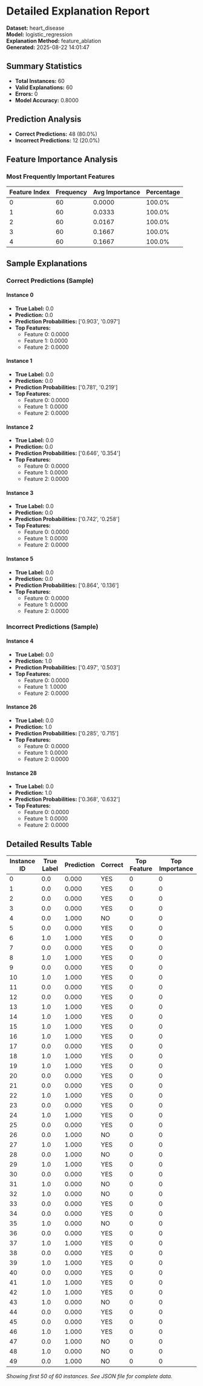 # Detailed Explanation Report

**Dataset:** heart_disease  
**Model:** logistic_regression  
**Explanation Method:** feature_ablation  
**Generated:** 2025-08-22 14:01:47  

## Summary Statistics

- **Total Instances:** 60
- **Valid Explanations:** 60
- **Errors:** 0
- **Model Accuracy:** 0.8000

## Prediction Analysis

- **Correct Predictions:** 48 (80.0%)
- **Incorrect Predictions:** 12 (20.0%)

## Feature Importance Analysis

### Most Frequently Important Features

| Feature Index | Frequency | Avg Importance | Percentage |
|---------------|-----------|----------------|------------|
| 0 | 60 | 0.0000 | 100.0% |
| 1 | 60 | 0.0333 | 100.0% |
| 2 | 60 | 0.0167 | 100.0% |
| 3 | 60 | 0.1667 | 100.0% |
| 4 | 60 | 0.1667 | 100.0% |

## Sample Explanations

### Correct Predictions (Sample)

#### Instance 0

- **True Label:** 0.0
- **Prediction:** 0.0
- **Prediction Probabilities:** ['0.903', '0.097']
- **Top Features:**
  - Feature 0: 0.0000
  - Feature 1: 0.0000
  - Feature 2: 0.0000

#### Instance 1

- **True Label:** 0.0
- **Prediction:** 0.0
- **Prediction Probabilities:** ['0.781', '0.219']
- **Top Features:**
  - Feature 0: 0.0000
  - Feature 1: 0.0000
  - Feature 2: 0.0000

#### Instance 2

- **True Label:** 0.0
- **Prediction:** 0.0
- **Prediction Probabilities:** ['0.646', '0.354']
- **Top Features:**
  - Feature 0: 0.0000
  - Feature 1: 0.0000
  - Feature 2: 0.0000

#### Instance 3

- **True Label:** 0.0
- **Prediction:** 0.0
- **Prediction Probabilities:** ['0.742', '0.258']
- **Top Features:**
  - Feature 0: 0.0000
  - Feature 1: 0.0000
  - Feature 2: 0.0000

#### Instance 5

- **True Label:** 0.0
- **Prediction:** 0.0
- **Prediction Probabilities:** ['0.864', '0.136']
- **Top Features:**
  - Feature 0: 0.0000
  - Feature 1: 0.0000
  - Feature 2: 0.0000

### Incorrect Predictions (Sample)

#### Instance 4

- **True Label:** 0.0
- **Prediction:** 1.0
- **Prediction Probabilities:** ['0.497', '0.503']
- **Top Features:**
  - Feature 0: 0.0000
  - Feature 1: 1.0000
  - Feature 2: 0.0000

#### Instance 26

- **True Label:** 0.0
- **Prediction:** 1.0
- **Prediction Probabilities:** ['0.285', '0.715']
- **Top Features:**
  - Feature 0: 0.0000
  - Feature 1: 0.0000
  - Feature 2: 0.0000

#### Instance 28

- **True Label:** 0.0
- **Prediction:** 1.0
- **Prediction Probabilities:** ['0.368', '0.632']
- **Top Features:**
  - Feature 0: 0.0000
  - Feature 1: 0.0000
  - Feature 2: 0.0000

## Detailed Results Table

| Instance ID | True Label | Prediction | Correct | Top Feature | Top Importance |
|-------------|------------|------------|---------|-------------|----------------|
| 0 | 0.0 | 0.000 | YES | 0 | 0 |
| 1 | 0.0 | 0.000 | YES | 0 | 0 |
| 2 | 0.0 | 0.000 | YES | 0 | 0 |
| 3 | 0.0 | 0.000 | YES | 0 | 0 |
| 4 | 0.0 | 1.000 | NO | 0 | 0 |
| 5 | 0.0 | 0.000 | YES | 0 | 0 |
| 6 | 1.0 | 1.000 | YES | 0 | 0 |
| 7 | 0.0 | 0.000 | YES | 0 | 0 |
| 8 | 1.0 | 1.000 | YES | 0 | 0 |
| 9 | 0.0 | 0.000 | YES | 0 | 0 |
| 10 | 1.0 | 1.000 | YES | 0 | 0 |
| 11 | 0.0 | 0.000 | YES | 0 | 0 |
| 12 | 0.0 | 0.000 | YES | 0 | 0 |
| 13 | 1.0 | 1.000 | YES | 0 | 0 |
| 14 | 1.0 | 1.000 | YES | 0 | 0 |
| 15 | 1.0 | 1.000 | YES | 0 | 0 |
| 16 | 1.0 | 1.000 | YES | 0 | 0 |
| 17 | 0.0 | 0.000 | YES | 0 | 0 |
| 18 | 1.0 | 1.000 | YES | 0 | 0 |
| 19 | 1.0 | 1.000 | YES | 0 | 0 |
| 20 | 0.0 | 0.000 | YES | 0 | 0 |
| 21 | 0.0 | 0.000 | YES | 0 | 0 |
| 22 | 1.0 | 1.000 | YES | 0 | 0 |
| 23 | 0.0 | 0.000 | YES | 0 | 0 |
| 24 | 1.0 | 1.000 | YES | 0 | 0 |
| 25 | 0.0 | 0.000 | YES | 0 | 0 |
| 26 | 0.0 | 1.000 | NO | 0 | 0 |
| 27 | 1.0 | 1.000 | YES | 0 | 0 |
| 28 | 0.0 | 1.000 | NO | 0 | 0 |
| 29 | 1.0 | 1.000 | YES | 0 | 0 |
| 30 | 0.0 | 0.000 | YES | 0 | 0 |
| 31 | 1.0 | 0.000 | NO | 0 | 0 |
| 32 | 1.0 | 0.000 | NO | 0 | 0 |
| 33 | 0.0 | 0.000 | YES | 0 | 0 |
| 34 | 0.0 | 0.000 | YES | 0 | 0 |
| 35 | 1.0 | 0.000 | NO | 0 | 0 |
| 36 | 0.0 | 0.000 | YES | 0 | 0 |
| 37 | 1.0 | 1.000 | YES | 0 | 0 |
| 38 | 0.0 | 0.000 | YES | 0 | 0 |
| 39 | 1.0 | 1.000 | YES | 0 | 0 |
| 40 | 0.0 | 0.000 | YES | 0 | 0 |
| 41 | 1.0 | 1.000 | YES | 0 | 0 |
| 42 | 1.0 | 1.000 | YES | 0 | 0 |
| 43 | 1.0 | 0.000 | NO | 0 | 0 |
| 44 | 0.0 | 0.000 | YES | 0 | 0 |
| 45 | 0.0 | 0.000 | YES | 0 | 0 |
| 46 | 1.0 | 1.000 | YES | 0 | 0 |
| 47 | 0.0 | 1.000 | NO | 0 | 0 |
| 48 | 1.0 | 0.000 | NO | 0 | 0 |
| 49 | 0.0 | 1.000 | NO | 0 | 0 |

*Showing first 50 of 60 instances. See JSON file for complete data.*
